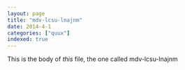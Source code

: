 ```yaml
---
layout: page
title: "mdv-lcsu-lnajnm"
date: 2014-4-1
categories: ["quux"]
indexed: true
---
```

This is the body of _this_ file, the one called mdv-lcsu-lnajnm
